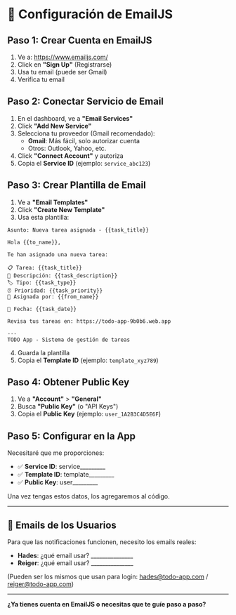 # 📧 Configuración de EmailJS

## Paso 1: Crear Cuenta en EmailJS

1. Ve a: https://www.emailjs.com/
2. Click en **"Sign Up"** (Registrarse)
3. Usa tu email (puede ser Gmail)
4. Verifica tu email

## Paso 2: Conectar Servicio de Email

1. En el dashboard, ve a **"Email Services"**
2. Click **"Add New Service"**
3. Selecciona tu proveedor (Gmail recomendado):
   - **Gmail**: Más fácil, solo autorizar cuenta
   - Otros: Outlook, Yahoo, etc.
4. Click **"Connect Account"** y autoriza
5. Copia el **Service ID** (ejemplo: `service_abc123`)

## Paso 3: Crear Plantilla de Email

1. Ve a **"Email Templates"**
2. Click **"Create New Template"**
3. Usa esta plantilla:

```
Asunto: Nueva tarea asignada - {{task_title}}

Hola {{to_name}},

Te han asignado una nueva tarea:

📋 Tarea: {{task_title}}
📝 Descripción: {{task_description}}
🏷️ Tipo: {{task_type}}
⏰ Prioridad: {{task_priority}}
👤 Asignada por: {{from_name}}

📅 Fecha: {{task_date}}

Revisa tus tareas en: https://todo-app-9b0b6.web.app

---
TODO App - Sistema de gestión de tareas
```

4. Guarda la plantilla
5. Copia el **Template ID** (ejemplo: `template_xyz789`)

## Paso 4: Obtener Public Key

1. Ve a **"Account"** > **"General"**
2. Busca **"Public Key"** (o "API Keys")
3. Copia el **Public Key** (ejemplo: `user_1A2B3C4D5E6F`)

## Paso 5: Configurar en la App

Necesitaré que me proporciones:
- ✅ **Service ID**: service_________
- ✅ **Template ID**: template_________
- ✅ **Public Key**: user_________

Una vez tengas estos datos, los agregaremos al código.

---

## 📧 Emails de los Usuarios

Para que las notificaciones funcionen, necesito los emails reales:

- **Hades**: ¿qué email usar? _______________
- **Reiger**: ¿qué email usar? _______________

(Pueden ser los mismos que usan para login: hades@todo-app.com / reiger@todo-app.com)

---

**¿Ya tienes cuenta en EmailJS o necesitas que te guíe paso a paso?**
